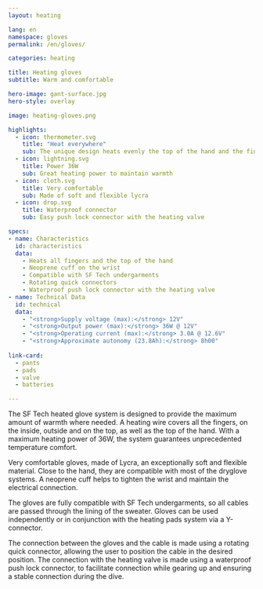 ```yaml
---
layout: heating

lang: en
namespace: gloves
permalink: /en/gloves/

categories: heating

title: Heating gloves
subtitle: Warm and comfortable

hero-image: gant-surface.jpg
hero-style: overlay

image: heating-gloves.png

highlights:
  - icon: thermometer.svg
    title: "Heat everywhere"
    sub: The unique design heats evenly the top of the hand and the fingers
  - icon: lightning.svg
    title: Power 36W
    sub: Great heating power to maintain warmth
  - icon: cloth.svg
    title: Very comfortable
    sub: Made of soft and flexible lycra
  - icon: drop.svg
    title: Waterproof connector
    sub: Easy push lock connector with the heating valve

specs:
- name: Characteristics
  id: characteristics
  data:
    - Heats all fingers and the top of the hand
    - Neoprene cuff on the wrist
    - Compatible with SF Tech undergarments
    - Rotating quick connectors
    - Waterproof push lock connector with the heating valve
- name: Technical Data
  id: technical
  data:
    - "<strong>Supply voltage (max):</strong> 12V"
    - "<strong>Output power (max):</strong> 36W @ 12V"
    - "<strong>Operating current (max):</strong> 3.0A @ 12.6V"
    - "<strong>Approximate autonomy (23.8Ah):</strong> 8h00"
  
link-card:
  - pants
  - pads
  - valve
  - batteries

---
```

The SF Tech heated glove system is designed to provide the maximum amount of warmth where needed. A heating wire covers all the fingers, on the inside, outside and on the top, as well as the top of the hand. With a maximum heating power of 36W, the system guarantees unprecedented temperature comfort.

Very comfortable gloves, made of Lycra, an exceptionally soft and flexible material. Close to the hand, they are compatible with most of the dryglove systems. A neoprene cuff helps to tighten the wrist and maintain the electrical connection.

The gloves are fully compatible with SF Tech undergarments, so all cables are passed through the lining of the sweater. Gloves can be used independently or in conjunction with the heating pads system via a Y-connector.

The connection between the gloves and the cable is made using a rotating quick connector, allowing the user to position the cable in the desired position. The connection with the heating valve is made using a waterproof push lock connector, to facilitate connection while gearing up and ensuring a stable connection during the dive.